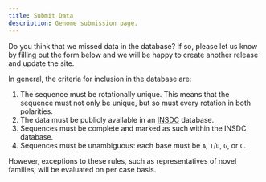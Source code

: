 ```yaml
---
title: Submit Data
description: Genome submission page.
---
```


Do you think that we missed data in the database?
If so, please let us know by filling out the form below and we will be happy to create another release and update the site.

In general, the criteria for inclusion in the database are:

1. The sequence must be rotationally unique.
   This means that the sequence must not only be unique, but so must every rotation in both polarities.
2. The data must be publicly available in an [INSDC](http://www.insdc.org/) database.
3. Sequences must be complete and marked as such within the INSDC database.
4. Sequences must be unambiguous: each base must be `A`, `T`/`U`, `G`, or `C`.

However, exceptions to these rules, such as representatives of novel families, will be evaluated on per case basis.

<SubmitForm/>
